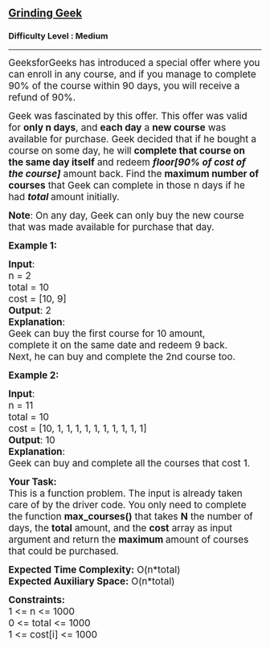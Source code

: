 <h2><a href="https://www.geeksforgeeks.org/problems/grinding-geek/1?utm_source=geeksforgeeks&utm_medium=newui_home&utm_campaign=potd">Grinding Geek</a></h2><h3>Difficulty Level : Medium</h3><hr><div class="problems_problem_content__Xm_eO"><p><span style="font-size: 14pt;">GeeksforGeeks has introduced a special offer where you can enroll in any course, and if you manage to complete 90% of the course within 90 days, you will receive a refund of 90%.</span></p>
<p><span style="font-size: 14pt;">Geek was fascinated by this offer. This offer was valid for <strong>only n days</strong>, and <strong>each day</strong> a <strong>new course</strong> was available for purchase. Geek decided that if he bought a course on some day, he will <strong>complete that course on the same day itself</strong> and redeem <strong><em>floor[90% of cost of the course]</em></strong> amount back. Find the <strong>maximum number of courses</strong> that Geek can complete in those n days if he had <em><strong>total </strong></em>amount initially.</span></p>
<p><span style="font-size: 14pt;"><strong>Note</strong>: On any day, Geek can only buy the new course that was made available for purchase that day.</span></p>
<p><span style="font-size: 14pt;"><strong style="font-family: -apple-system, BlinkMacSystemFont, 'Segoe UI', Roboto, Oxygen, Ubuntu, Cantarell, 'Open Sans', 'Helvetica Neue', sans-serif;">Example 1:</strong></span></p>
<pre><span style="font-family: -apple-system, BlinkMacSystemFont, 'Segoe UI', Roboto, Oxygen, Ubuntu, Cantarell, 'Open Sans', 'Helvetica Neue', sans-serif; font-size: 14pt;"><strong>Input</strong>:<br>n = 2<br>total = 10<br>cost = [10, 9]<br></span><span style="font-family: -apple-system, BlinkMacSystemFont, 'Segoe UI', Roboto, Oxygen, Ubuntu, Cantarell, 'Open Sans', 'Helvetica Neue', sans-serif; font-size: 14pt;"><strong>Output</strong>: 2<br></span><span style="font-family: -apple-system, BlinkMacSystemFont, 'Segoe UI', Roboto, Oxygen, Ubuntu, Cantarell, 'Open Sans', 'Helvetica Neue', sans-serif; font-size: 14pt;"><strong>Explanation</strong>: <br>Geek can buy the first course for 10 amount, <br>complete it on the same date and redeem 9 back. <br>Next, he can buy and complete the 2nd course too.</span></pre>
<p><span style="font-size: 14pt;"><strong style="font-family: -apple-system, BlinkMacSystemFont, 'Segoe UI', Roboto, Oxygen, Ubuntu, Cantarell, 'Open Sans', 'Helvetica Neue', sans-serif;">Example 2:</strong></span></p>
<pre><span style="font-family: -apple-system, BlinkMacSystemFont, 'Segoe UI', Roboto, Oxygen, Ubuntu, Cantarell, 'Open Sans', 'Helvetica Neue', sans-serif; font-size: 14pt;"><strong>Input</strong>:<br>n = 11<br>total = 10<br>cost = [10, 1, 1, 1, 1, 1, 1, 1, 1, 1, 1]<br></span><span style="font-family: -apple-system, BlinkMacSystemFont, 'Segoe UI', Roboto, Oxygen, Ubuntu, Cantarell, 'Open Sans', 'Helvetica Neue', sans-serif; font-size: 14pt;"><strong>Output</strong>: 10<br></span><span style="font-family: -apple-system, BlinkMacSystemFont, 'Segoe UI', Roboto, Oxygen, Ubuntu, Cantarell, 'Open Sans', 'Helvetica Neue', sans-serif; font-size: 14pt;"><strong>Explanation</strong>: <br>Geek can buy and complete all the courses that cost 1.</span></pre>
<p><span style="font-size: 14pt;"><strong>Your Task:<br></strong><span style="font-family: -apple-system, BlinkMacSystemFont, 'Segoe UI', Roboto, Oxygen, Ubuntu, Cantarell, 'Open Sans', 'Helvetica Neue', sans-serif;">This is a function problem. The input is already taken care of by the driver code. You only need to complete the function&nbsp;</span><span style="font-family: -apple-system, BlinkMacSystemFont, 'Segoe UI', Roboto, Oxygen, Ubuntu, Cantarell, 'Open Sans', 'Helvetica Neue', sans-serif;"><strong>max_courses</strong><strong style="font-family: -apple-system, BlinkMacSystemFont, 'Segoe UI', Roboto, Oxygen, Ubuntu, Cantarell, 'Open Sans', 'Helvetica Neue', sans-serif;">()</strong></span><span style="font-family: -apple-system, BlinkMacSystemFont, 'Segoe UI', Roboto, Oxygen, Ubuntu, Cantarell, 'Open Sans', 'Helvetica Neue', sans-serif;">&nbsp;that takes&nbsp;<strong>N</strong> the number of days, the <strong>total</strong> amount, and the <strong>cost</strong> array as input argument and return the <strong>maximum </strong>amount of courses that could be purchased.</span></span></p>
<p><span style="font-size: 14pt;"><span style="font-family: -apple-system, BlinkMacSystemFont, 'Segoe UI', Roboto, Oxygen, Ubuntu, Cantarell, 'Open Sans', 'Helvetica Neue', sans-serif;"><strong>Expected Time Complexity:</strong> O(n*total)<br><strong style="font-size: 18.6667px;">Expected Auxiliary Space:</strong><span style="font-size: 18.6667px;">&nbsp;O(n*total)</span><br></span></span></p>
<p><span style="font-size: 14pt;"><strong>Constraints:<br></strong>1 &lt;= n &lt;= 1000</span><br><span style="font-size: 14pt;">0 &lt;= total &lt;= 1000</span><br><span style="font-size: 14pt;">1 &lt;= cost[i] &lt;= 1000</span></p></div>